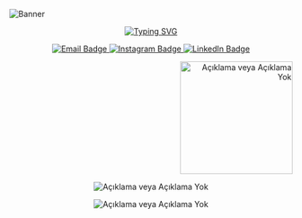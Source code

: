![Banner](https://media.licdn.com/dms/image/D4D16AQH_G0YzKFS6eg/profile-displaybackgroundimage-shrink_350_1400/0/1692037192822?e=1707350400&v=beta&t=WWdXo7JwQEjXLFKEnWh2N_zt96bnU4_l0mSoVS5Cgcg)
<p align="center">
    <a href="https://git.io/typing-svg">
        <img src="https://readme-typing-svg.demolab.com?font=Fira+Code&weight=500&pause=1000&color=718355&random=false&width=435&lines=Hello%2C+I+am+Erdem+Karao%C4%9Flu.;Merhaba%2C+Ben+Erdem+Karao%C4%9Flu." alt="Typing SVG" />
    </a>

<p align="center">
  <!-- E-Mail Bağlantısı -->
  <a href="mailto:erdemkaraogllu@gmail.com?subject=[GitHub]%20Contact">
    <img src="https://img.shields.io/badge/e‑mail-D14836.svg?style=for-the-badge&logo=GMail&logoColor=white" alt="Email Badge" />
  </a>
  
  <!-- Instagram Bağlantısı -->
  <a href="https://instagram.com/erdemkaraogllu">
    <img src="https://img.shields.io/badge/instagram-E4405F.svg?style=for-the-badge&logo=instagram&logoColor=white" alt="Instagram Badge" />
  </a>

  <!-- LinkedIn Bağlantısı -->
  <a href="https://www.linkedin.com/in/erdem-karao%C4%9Flu-b6843124a/">
    <img src="https://img.shields.io/badge/linkedin-0077B5.svg?style=for-the-badge&logo=linkedin&logoColor=white" alt="LinkedIn Badge" />
  </a>
</p>

<p align="right">
  <a href="https://media.giphy.com/media/SWoSkN6DxTszqIKEqv/giphy.gif" target="_blank" rel="noopener noreferrer">
    <img src="https://media.giphy.com/media/SWoSkN6DxTszqIKEqv/giphy.gif" alt="Açıklama veya Açıklama Yok" style="max-width: 100%; height: 200px ">
  </a>
</p>
<p align="center">
  <img src="https://media.giphy.com/media/2IudUHdI075HL02Pkk/giphy.gif" alt="Açıklama veya Açıklama Yok" style="max-width: 100%;">
</p>
<p align="center">
  <img src="[https://media.giphy.com/media/2IudUHdI075HL02Pkk/giphy.gif](https://giphy.com/gifs/looneytunesworldofmayhem-world-of-mayhem-looney-tunes-ltwom-RbDKaczqWovIugyJmW)https://giphy.com/gifs/looneytunesworldofmayhem-world-of-mayhem-looney-tunes-ltwom-RbDKaczqWovIugyJmW" alt="Açıklama veya Açıklama Yok" style="max-width: 100%;">
</p>




